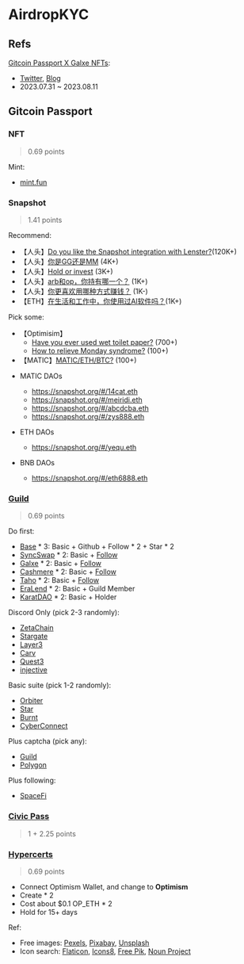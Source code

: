 # AirdropKYC

## Refs

[Gitcoin Passport X Galxe NFTs](https://galxe.com/gitcoinpassport/campaign/GCdiRU7XDM): 
- [Twitter](https://twitter.com/Galxe/status/1684599885826580480?s=20), [Blog](https://www.gitcoin.co/blog/gitcoin-passport-galxe)
- 2023.07.31 ~ 2023.08.11

## Gitcoin Passport
### NFT
> 0.69 points

Mint:
- [mint.fun](https://mint.fun/feed/free?chain=ethereum)

### Snapshot
> 1.41 points

Recommend:
- 【人头】[Do you like the Snapshot integration with Lenster?](https://snapshot.org/#/yoginth.eth/proposal/0x9287c40edcd68c362c7c4139fe3489bbaaa27cf4de68be5c218a82d0f252e718)(120K+)
- 【人头】[你是GG还是MM](https://snapshot.org/#/20244202.eth/proposal/0xeefda5d0ab0da5f4f34574c53774f14790c57f58dbd2b98641688b35213563e8) (4K+)
- 【人头】[Hold or invest](https://snapshot.org/#/gm365.eth/proposal/0x880a8c335fceba59120bbd6b2cc0c9627282e083158d84d98ed94f54bb0b1e88) (3K+)
- 【人头】[arb和op，你持有哪一个？](https://snapshot.org/#/ens86.eth/proposal/0xddc6d8479a6fd7d113459ee523c495e0d975cbd4f74fc1a88621f4143841c342) (1K+)
- 【人头】[你更喜欢用哪种方式赚钱？](https://snapshot.org/#/ens86.eth/proposal/0xbe2d0a08489efefabe65c768587a81f411ac06987a0ae5028263002c607c56ea) (1K-)
- 【ETH】[在生活和工作中，你使用过AI软件吗？](https://snapshot.org/#/0x88188.eth/proposal/0xcd0875b8963b2ad566468adf027cab4966139731ceedf0603c45dbd2223e7654)(1K+)

Pick some:
- 【Optimisim】
  * [Have you ever used wet toilet paper?](https://snapshot.org/#/zksync00.eth/proposal/0x0a0d4e8be2c795acb0ae22de332c7deb8f17800264ff4769bff39beede04065d) (700+)
  * [How to relieve Monday syndrome?](https://snapshot.org/#/zksync00.eth/proposal/0x5e69d35953fee23f1ac7d5fb18a22f33b401d9bc2cbff055642d4e4923951259) (100+)
- 【MATIC】[MATIC/ETH/BTC?](https://snapshot.org/#/meiridi.eth/proposal/0x3a2fb0220da2b5f295bd23ef8cc13c8104eddefd6430039c8e684dc66c7287b0) (100+)

* MATIC DAOs
  * https://snapshot.org/#/14cat.eth
  * https://snapshot.org/#/meiridi.eth
  * https://snapshot.org/#/abcdcba.eth
  * https://snapshot.org/#/zys888.eth

* ETH DAOs
  * https://snapshot.org/#/yequ.eth

* BNB DAOs
  * https://snapshot.org/#/eth6888.eth


### [Guild](https://guild.xyz/explorer)
> 0.69 points

Do first:
- [Base](https://guild.xyz/buildonbase) * 3: Basic + Github + Follow * 2 + Star * 2
- [SyncSwap](https://guild.xyz/syncswap) * 2: Basic + [Follow](https://twitter.com/syncswap)
- [Galxe](https://guild.xyz/galxe) * 2: Basic + [Follow](https://twitter.com/galxe)
- [Cashmere](https://guild.xyz/cashmerelabs) * 2: Basic + [Follow](https://twitter.com/CashmereLabs)
- [Taho](https://guild.xyz/taho) * 2: Basic + [Follow](https://twitter.com/taho_xyz)
- [EraLend](https://guild.xyz/eralend) * 2: Basic + Guild Member
- [KaratDAO](https://guild.xyz/karatdao) * 2: Basic + Holder

Discord Only (pick 2-3 randomly):
- [ZetaChain](https://guild.xyz/zetachain)
- [Stargate](https://guild.xyz/stargate)
- [Layer3](https://guild.xyz/layer3)
- [Carv](https://guild.xyz/carv)
- [Quest3](https://guild.xyz/quest3)
- [injective](https://guild.xyz/injective)

Basic suite (pick 1-2 randomly):
- [Orbiter](https://guild.xyz/orbiter-finance)
- [Star](https://guild.xyz/starprotocol)
- [Burnt](https://guild.xyz/burnt)
- [CyberConnect](https://guild.xyz/cyberconnect)

Plus captcha (pick any):
- [Guild](https://guild.xyz/our-guild)
- [Polygon](https://guild.xyz/polygon)

Plus following:
- [SpaceFi](https://guild.xyz/spacefi)

### [Civic Pass](https://getpass.civic.com/status?chain=polygon)
> 1 + 2.25 points

### [Hypercerts](https://hypercerts.org/)
> 0.69 points 

- Connect Optimism Wallet, and change to **Optimism**
- Create * 2
- Cost about $0.1 OP_ETH * 2
- Hold for 15+ days

Ref:
- Free images: [Pexels](https://www.pexels.com), [Pixabay](https://pixabay.com/), [Unsplash](https://unsplash.com/)
- Icon search: [Flaticon](https://www.flaticon.com/), [Icons8](https://icons8.com/),  [Free Pik](https://www.freepik.com/icons), [Noun Project](https://thenounproject.com/)